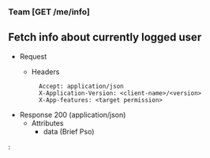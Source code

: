 ### Team [GET /me/info]

## Fetch info about currently logged user

+ Request
    + Headers
    
            Accept: application/json
            X-Application-Version: <client-name>/<version>
            X-App-features: <target permission>

+ Response 200 (application/json)
    + Attributes
        + data (Brief Pso)

:[](../error_responses.md)